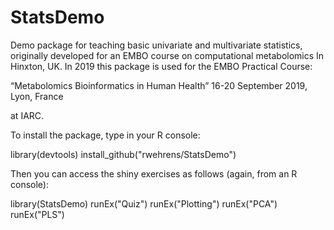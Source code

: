 # StatsDemo

Demo package for teaching basic univariate and multivariate
statistics, originally developed for an EMBO course on computational
metabolomics In Hinxton, UK. In 2019 this package is used for the 
EMBO Practical Course:

“Metabolomics Bioinformatics in Human Health” 
16-20 September 2019, Lyon, France

at IARC.

To install the package, type in your R console:

library(devtools)
install_github("rwehrens/StatsDemo")

Then you can access the shiny exercises as follows (again, from an R console):

library(StatsDemo)
runEx("Quiz")
runEx("Plotting")
runEx("PCA")
runEx("PLS")

